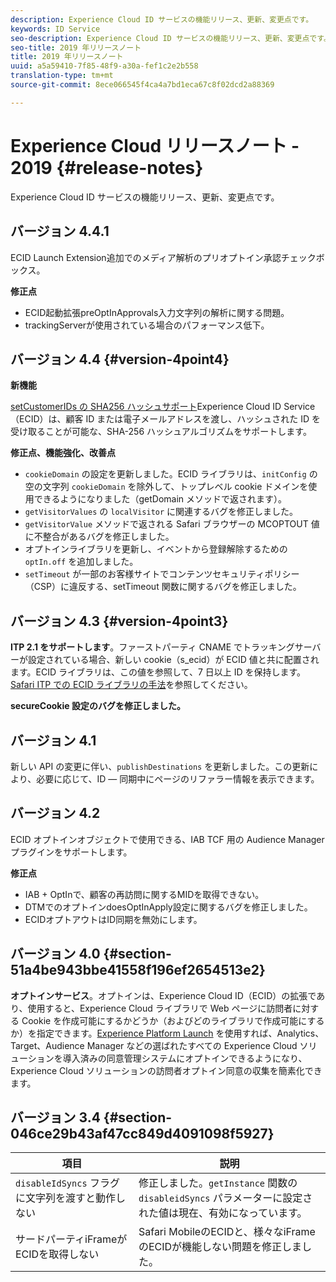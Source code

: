 ```yaml
---
description: Experience Cloud ID サービスの機能リリース、更新、変更点です。
keywords: ID Service
seo-description: Experience Cloud ID サービスの機能リリース、更新、変更点です。
seo-title: 2019 年リリースノート
title: 2019 年リリースノート
uuid: a5a59410-7f85-48f9-a30a-fef1c2e2b558
translation-type: tm+mt
source-git-commit: 8ece066545f4ca4a7bd1eca67c8f02dcd2a88369

---
```



# Experience Cloud リリースノート - 2019 {#release-notes}

Experience Cloud ID サービスの機能リリース、更新、変更点です。

## バージョン 4.4.1

ECID Launch Extension追加でのメディア解析のプリオプトイン承認チェックボックス。

**修正点**

* ECID起動拡張preOptInApprovals入力文字列の解析に関する問題。
* trackingServerが使用されている場合のパフォーマンス低下。

## バージョン 4.4 {#version-4point4}

**新機能**

[setCustomerIDs の SHA256 ハッシュサポート](/help/reference/hashing-support.md)Experience Cloud ID Service（ECID）は、顧客 ID または電子メールアドレスを渡し、ハッシュされた ID を受け取ることが可能な、SHA-256 ハッシュアルゴリズムをサポートします。

**修正点、機能強化、改善点**

* `cookieDomain` の設定を更新しました。ECID ライブラリは、`initConfig` の空の文字列 `cookieDomain` を除外して、トップレベル cookie ドメインを使用できるようになりました（getDomain メソッドで返されます）。
* `getVisitorValues` の `localVisitor` に関連するバグを修正しました。
* `getVisitorValue` メソッドで返される Safari ブラウザーの MCOPTOUT 値に不整合があるバグを修正しました。
* オプトインライブラリを更新し、イベントから登録解除するための `optIn.off` を追加しました。
* `setTimeout` が一部のお客様サイトでコンテンツセキュリティポリシー（CSP）に違反する、setTimeout 関数に関するバグを修正しました。

## バージョン 4.3 {#version-4point3}

**ITP 2.1 をサポートします**。ファーストパーティ CNAME でトラッキングサーバーが設定されている場合、新しい cookie（s_ecid）が ECID 値と共に配置されます。ECID ライブラリは、この値を参照して、7 日以上 ID を保持します。[Safari ITP での ECID ライブラリの手法](/help/reference/ecid-library-methods.md)を参照してください。

**secureCookie 設定のバグを修正しました。**

## バージョン 4.1

新しい API の変更に伴い、`publishDestinations` を更新しました。この更新により、必要に応じて、ID — 同期中にページのリファラー情報を表示できます。

## バージョン 4.2

ECID オプトインオブジェクトで使用できる、IAB TCF 用の Audience Manager プラグインをサポートします。

**修正点**

* IAB + OptInで、顧客の再訪問に関するMIDを取得できない。
* DTMでのオプトインdoesOptInApply設定に関するバグを修正しました。
* ECIDオプトアウトはID同期を無効にします。

## バージョン 4.0 {#section-51a4be943bbe41558f196ef2654513e2}

**オプトインサービス**。オプトインは、Experience Cloud ID（ECID）の拡張であり、使用すると、Experience Cloud ライブラリで Web ページに訪問者に対する Cookie を作成可能にするかどうか（およびどのライブラリで作成可能にするか）を指定できます。[Experience Platform Launch](https://docs.adobe.com/content/help/ja-JP/launch/using/overview.html) を使用すれば、Analytics、Target、Audience Manager などの選ばれたすべての Experience Cloud ソリューションを導入済みの同意管理システムにオプトインできるようになり、Experience Cloud ソリューションの訪問者オプトイン同意の収集を簡素化できます。

## バージョン 3.4 {#section-046ce29b43af47cc849d4091098f5927}

| 項目 | 説明 |
|---|---|
| `disableIdSyncs` フラグに文字列を渡すと動作しない | 修正しました。`getInstance` 関数の `disableidSyncs` パラメーターに設定された値は現在、有効になっています。 |
| サードパーティiFrameがECIDを取得しない | Safari MobileのECIDと、様々なiFrameのECIDが機能しない問題を修正しました。 |
